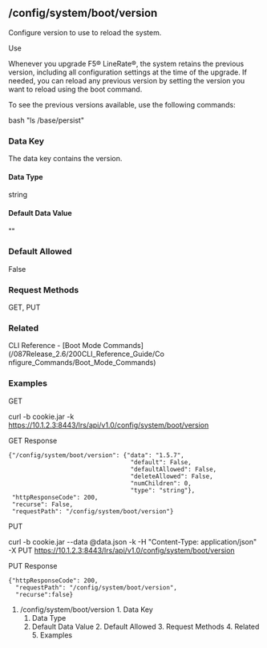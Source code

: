 ## /config/system/boot/version

Configure version to use to reload the system.

Use

Whenever you upgrade F5® LineRate®, the system retains the previous version,
including all configuration settings at the time of the upgrade. If needed,
you can reload any previous version by setting the version you want to reload
using the boot command.

To see the previous versions available, use the following commands:

bash "ls /base/persist"

### Data Key

The data key contains the version.

#### Data Type

string

#### Default Data Value

""

### Default Allowed

False

### Request Methods

GET, PUT

### Related

CLI Reference - [Boot Mode Commands](/087Release_2.6/200CLI_Reference_Guide/Co
nfigure_Commands/Boot_Mode_Commands)

### Examples

GET

curl -b cookie.jar -k
https://10.1.2.3:8443/lrs/api/v1.0/config/system/boot/version

GET Response

    
    {"/config/system/boot/version": {"data": "1.5.7",
                                      "default": False,
                                      "defaultAllowed": False,
                                      "deleteAllowed": False,
                                      "numChildren": 0,
                                      "type": "string"},
     "httpResponseCode": 200,
     "recurse": False,
     "requestPath": "/config/system/boot/version"}
    

PUT

curl -b cookie.jar --data @data.json -k -H "Content-Type: application/json" -X
PUT https://10.1.2.3:8443/lrs/api/v1.0/config/system/boot/version

PUT Response

    
    {"httpResponseCode": 200,
      "requestPath": "/config/system/boot/version",
      "recurse":false}

  1. /config/system/boot/version
    1. Data Key
      1. Data Type
      2. Default Data Value
    2. Default Allowed
    3. Request Methods
    4. Related
    5. Examples

